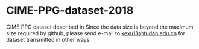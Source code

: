 # CIME-PPG-dataset-2018
CIME PPG dataset described in 
Since the data size is beyond the maximum size required by github, please send e-mail to kexu18@fudan.edu.cn for dataset transmitted in other ways.
